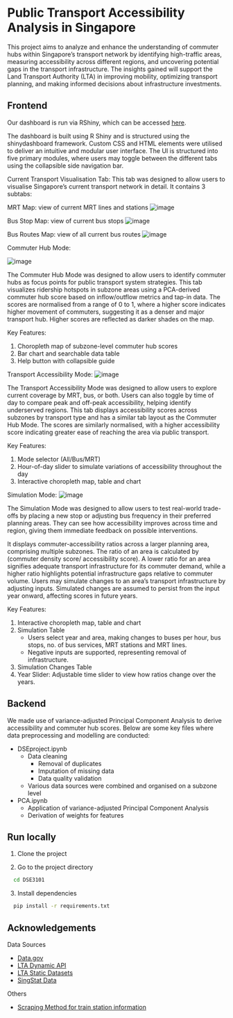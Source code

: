 
# Public Transport Accessibility Analysis in Singapore

This project aims to analyze and enhance the understanding of commuter hubs within Singapore’s transport network by identifying high-traffic areas, measuring accessibility across different regions, and uncovering potential gaps in the transport infrastructure. The insights gained will support the Land Transport Authority (LTA) in improving mobility, optimizing transport planning, and making informed decisions about infrastructure investments. 


## Frontend
Our dashboard is run via RShiny, which can be accessed [here](https://wooderland.shinyapps.io/benny/).

The dashboard is built using R Shiny and is structured using the shinydashboard framework. Custom CSS and HTML elements were utilised to deliver an intuitive and modular user interface. The UI is structured into five primary modules, where users may toggle between the different tabs using the collapsible side navigation bar.

Current Transport Visualisation Tab:
This tab was designed to allow users to visualise Singapore’s current transport network in detail. It contains 3 subtabs:

MRT Map: view of current MRT lines and stations
![image](https://github.com/user-attachments/assets/b66da4af-7217-42f0-ac51-0698ef4b2b92)

Bus Stop Map: view of current bus stops
![image](https://github.com/user-attachments/assets/b3f7ef70-c3f4-4788-ae2a-5fe2b6ef75bf)


Bus Routes Map: view of all current bus routes
![image](https://github.com/user-attachments/assets/92a3875d-d3a5-42fe-9b20-bcc2a2e9f860)


Commuter Hub Mode:

![image](https://github.com/user-attachments/assets/2cf6e673-070c-409c-9241-0ea08323845b)


The Commuter Hub Mode was designed to allow users to identify commuter hubs as focus points for public transport system strategies. This tab visualizes ridership hotspots in subzone areas using a PCA-derived commuter hub score based on inflow/outflow metrics and tap-in data. The scores are normalised from a range of 0 to 1, where a higher score indicates higher movement of commuters, suggesting it as a denser and major transport hub. Higher scores are reflected as darker shades on the map.

Key Features:
1. Choropleth map of subzone-level commuter hub scores
2. Bar chart and searchable data table
3. Help button with collapsible guide



Transport Accessibility Mode:
![image](https://github.com/user-attachments/assets/d884393e-1980-4c81-8023-ae803f819a54)


The Transport Accessibility Mode was designed to allow users to explore current coverage by MRT, bus, or both. Users can also toggle by time of day to compare peak and off-peak accessibility, helping identify underserved regions. This tab displays accessibility scores across subzones by transport type and has a similar tab layout as the Commuter Hub Mode. The scores are similarly normalised, with a higher accessibility score indicating greater ease of reaching the area via public transport.

Key Features:
1.  Mode selector (All/Bus/MRT)
2. Hour-of-day slider to simulate variations of accessibility throughout the day
3. Interactive choropleth map, table and chart

Simulation Mode: 
![image](https://github.com/user-attachments/assets/99836538-e7be-46b4-9d4d-356bfdf0a484)

The Simulation Mode was designed to allow users to test real-world trade-offs by placing a new stop or adjusting bus frequency in their preferred planning areas. They can see how accessibility improves across time and region, giving them immediate feedback on possible interventions. 

It displays commuter-accessibility ratios across a larger planning area, comprising multiple subzones. The ratio of an area is calculated by (commuter density score/ accessibility score). A lower ratio for an area signifies adequate transport infrastructure for its commuter demand, while a higher ratio highlights potential infrastructure gaps relative to commuter volume. Users may simulate changes to an area’s transport infrastructure by adjusting inputs. Simulated changes are assumed to persist from the input year onward, affecting scores in future years.

Key Features: 
1. Interactive choropleth map, table and chart
2. Simulation Table
    - Users select year and area, making changes to buses per hour, bus stops, no. of bus services, MRT stations and MRT lines. 
    - Negative inputs are supported, representing removal of infrastructure. 
3. Simulation Changes Table
4. Year Slider: Adjustable time slider to view how ratios change over the years. 


## Backend
We made use of variance-adjusted Principal Component Analysis to derive accessibility and commuter hub scores. Below are some key files where data preprocessing and modelling are conducted:

- DSEproject.ipynb
    - Data cleaning 
        - Removal of duplicates
        - Imputation of missing data
        - Data quality validation
   - Various data sources were combined and organised on a subzone level
- PCA.ipynb
    - Application of variance-adjusted Principal Component Analysis
    - Derivation of weights for features


## Run locally

1. Clone the project

2. Go to the project directory

```bash
  cd DSE3101
```

3. Install dependencies

```bash
  pip install -r requirements.txt
```

## Acknowledgements

Data Sources
 - [Data.gov](http://data.gov)
 - [LTA Dynamic API](https://datamall.lta.gov.sg/content/datamall/en/dynamic-data.html)
 - [LTA Static Datasets](https://datamall.lta.gov.sg/content/datamall/en/static-data.html)
 - [SingStat Data](https://www.singstat.gov.sg/find-data/search-by-theme/population/geographic-distribution/latest-data)

Others
- [Scraping Method for train station information](https://github.com/elliotwutingfeng/singapore_train_station_coordinates/blob/main/station_coordinates.pyv)
